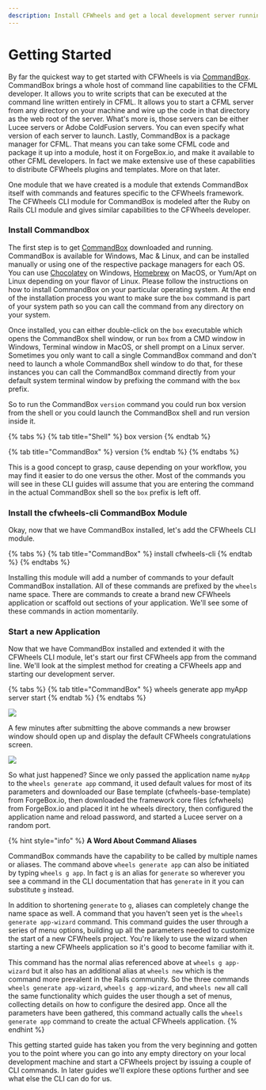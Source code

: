 ```yaml
---
description: Install CFWheels and get a local development server running
---
```


# Getting Started

By far the quickest way to get started with CFWheels is via [CommandBox](https://www.ortussolutions.com/products/commandbox). CommandBox brings a whole host of command line capabilities to the CFML developer. It allows you to write scripts that can be executed at the command line written entirely in CFML. It allows you to start a CFML server from any directory on your machine and wire up the code in that directory as the web root of the server. What's more is, those servers can be either Lucee servers or Adobe ColdFusion servers. You can even specify what version of each server to launch. Lastly, CommandBox is a package manager for CFML. That means you can take some CFML code and package it up into a module, host it on ForgeBox.io, and make it available to other CFML developers. In fact we make extensive use of these capabilities to distribute CFWheels plugins and templates. More on that later.

One module that we have created is a module that extends CommandBox itself with commands and features specific to the CFWheels framework. The CFWheels CLI module for CommandBox is modeled after the Ruby on Rails CLI module and gives similar capabilities to the CFWheels developer.

### Install Commandbox

The first step is to get [CommandBox](https://www.ortussolutions.com/products/commandbox) downloaded and running. CommandBox is available for Windows, Mac & Linux, and can be installed manually or using one of the respective package managers for each OS. You can use [Chocolatey](https://chocolatey.org) on Windows, [Homebrew](https://brew.sh) on MacOS, or Yum/Apt on Linux depending on your flavor of Linux. Please follow the instructions on how to install CommandBox on your particular operating system. At the end of the installation process you want to make sure the `box` command is part of your system path so you can call the command from any directory on your system.

Once installed, you can either double-click on the `box` executable which opens the CommandBox shell window, or run `box` from a CMD window in Windows, Terminal window in MacOS, or shell prompt on a Linux server. Sometimes you only want to call a single CommandBox command and don't need to launch a whole CommandBox shell window to do that, for these instances you can call the CommandBox command directly from your default system terminal window by prefixing the command with the `box` prefix.

So to run the CommandBox `version` command you could run box version from the shell or you could launch the CommandBox shell and run version inside it.

{% tabs %}
{% tab title="Shell" %}
box version
{% endtab %}

{% tab title="CommandBox" %}
version
{% endtab %}
{% endtabs %}

This is a good concept to grasp, cause depending on your workflow, you may find it easier to do one versus the other. Most of the commands you will see in these CLI guides will assume that you are entering the command in the actual CommandBox shell so the `box` prefix is left off.

### Install the cfwheels-cli CommandBox Module

Okay, now that we have CommandBox installed, let's add the CFWheels CLI module.

{% tabs %}
{% tab title="CommandBox" %}
install cfwheels-cli
{% endtab %}
{% endtabs %}

Installing this module will add a number of commands to your default CommandBox installation. All of these commands are prefixed by the `wheels` name space. There are commands to create a brand new CFWheels application or scaffold out sections of your application. We'll see some of these commands in action momentarily.

### Start a new Application

Now that we have CommandBox installed and extended it with the CFWheels CLI module, let's start our first CFWheels app from the command line. We'll look at the simplest method for creating a CFWheels app and starting our development server.

{% tabs %}
{% tab title="CommandBox" %}
wheels generate app myApp\
server start
{% endtab %}
{% endtabs %}

![](.gitbook/assets/73279f3-wheels\_generate\_app\_larger.gif)

A few minutes after submitting the above commands a new browser window should open up and display the default CFWheels congratulations screen.

![](.gitbook/assets/76e1179-Screen\_Shot\_2022-02-08\_at\_9.12.06\_AM.png)

So what just happened? Since we only passed the application name `myApp` to the `wheels generate app` command, it used default values for most of its parameters and downloaded our Base template (cfwheels-base-template) from ForgeBox.io, then downloaded the framework core files (cfwheels) from ForgeBox.io and placed it int he wheels directory, then configured the application name and reload password, and started a Lucee server on a random port.

{% hint style="info" %}
**A Word About Command Aliases**

CommandBox commands have the capability to be called by multiple names or aliases. The command above `wheels generate app` can also be initiated by typing `wheels g app`. In fact `g` is an alias for `generate` so wherever you see a command in the CLI documentation that has `generate` in it you can substitute `g` instead. 

In addition to shortening `generate` to `g`, aliases can completely change the name space as well. A command that you haven't seen yet is the `wheels generate app-wizard` command. This command guides the user through a series of menu options, building up all the parameters needed to customize the start of a new CFWheels project. You're likely to use the wizard when starting a new CFWheels application so it's good to become familiar with it. 

This command has the normal alias referenced above at `wheels g app-wizard` but it also has an additional alias at `wheels new` which is the command more prevalent in the Rails community. So the three commands `wheels generate app-wizard`, `wheels g app-wizard`, and `wheels new` all call the same functionality which guides the user though a set of menus, collecting details on how to configure the desired app. Once all the parameters have been gathered, this command actually calls the `wheels generate app` command to create the actual CFWheels application.
{% endhint %}

This getting started guide has taken you from the very beginning and gotten you to the point where you can go into any empty directory on your local development machine and start a CFWheels project by issuing a couple of CLI commands. In later guides we'll explore these options further and see what else the CLI can do for us.
